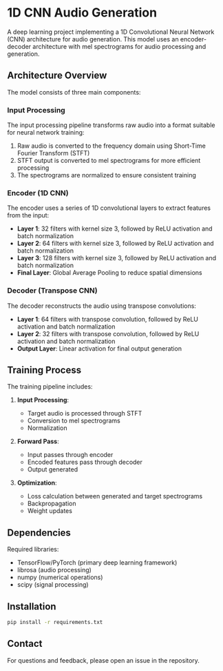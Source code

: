 # 1D CNN Audio Generation

A deep learning project implementing a 1D Convolutional Neural Network (CNN) architecture for audio generation. This model uses an encoder-decoder architecture with mel spectrograms for audio processing and generation.

## Architecture Overview

The model consists of three main components:

### Input Processing
The input processing pipeline transforms raw audio into a format suitable for neural network training:
1. Raw audio is converted to the frequency domain using Short-Time Fourier Transform (STFT)
2. STFT output is converted to mel spectrograms for more efficient processing
3. The spectrograms are normalized to ensure consistent training

### Encoder (1D CNN)
The encoder uses a series of 1D convolutional layers to extract features from the input:

- **Layer 1**: 32 filters with kernel size 3, followed by ReLU activation and batch normalization
- **Layer 2**: 64 filters with kernel size 3, followed by ReLU activation and batch normalization
- **Layer 3**: 128 filters with kernel size 3, followed by ReLU activation and batch normalization
- **Final Layer**: Global Average Pooling to reduce spatial dimensions

### Decoder (Transpose CNN)
The decoder reconstructs the audio using transpose convolutions:

- **Layer 1**: 64 filters with transpose convolution, followed by ReLU activation and batch normalization
- **Layer 2**: 32 filters with transpose convolution, followed by ReLU activation and batch normalization
- **Output Layer**: Linear activation for final output generation

## Training Process

The training pipeline includes:

1. **Input Processing**:
   - Target audio is processed through STFT
   - Conversion to mel spectrograms
   - Normalization

2. **Forward Pass**:
   - Input passes through encoder
   - Encoded features pass through decoder
   - Output generated

3. **Optimization**:
   - Loss calculation between generated and target spectrograms
   - Backpropagation
   - Weight updates

## Dependencies

Required libraries:
- TensorFlow/PyTorch (primary deep learning framework)
- librosa (audio processing)
- numpy (numerical operations)
- scipy (signal processing)

## Installation

```bash
pip install -r requirements.txt
```

## Contact

For questions and feedback, please open an issue in the repository.
